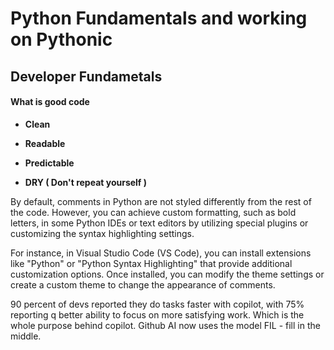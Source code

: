 # Python Fundamentals and working on Pythonic

## Developer Fundametals

#### What is good code

-  **Clean**
  
-  **Readable**
  
-  **Predictable**
  
-  **DRY ( Don't repeat yourself )**




By default, comments in Python are not styled differently from the rest of the code. However, you can achieve custom formatting, such as bold letters, in some Python IDEs or text editors by utilizing special plugins or customizing the syntax highlighting settings.

For instance, in Visual Studio Code (VS Code), you can install extensions like "Python" or "Python Syntax Highlighting" that provide additional customization options. Once installed, you can modify the theme settings or create a custom theme to change the appearance of comments.

90 percent of devs reported they do tasks faster with copilot, with 75% reporting q better ability to focus on more satisfying work.
Which is the whole purpose behind copilot.
Github AI now uses the model FIL   - fill in the middle.
